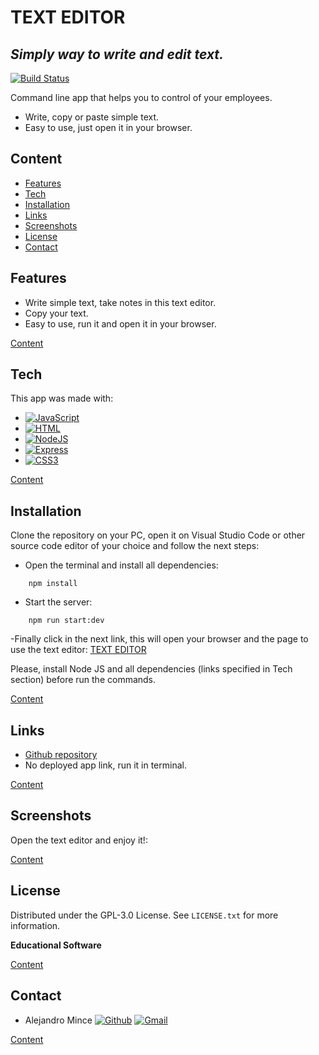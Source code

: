 # TEXT EDITOR
## _Simply way to write and edit text._

[![Build Status](https://travis-ci.org/joemccann/dillinger.svg?branch=master)](https://travis-ci.org/joemccann/dillinger)

Command line app that helps you to control of your employees.
- Write, copy or paste simple text.
- Easy to use, just open it in your browser.

## Content
- [Features](#Features)
- [Tech](#Tech)
- [Installation](#Installation)
- [Links](#Links)
- [Screenshots](#Screenshots)
- [License](#License)
- [Contact](#Contact)

## Features

- Write simple text, take notes in this text editor.
- Copy your text.
- Easy to use, run it and open it in your browser.

[Content](#Content)

## Tech

This app was made with:

* [![JavaScript][JavaScript]][JavaScript-url]
* [![HTML][HTML]][HTML-url]
* [![NodeJS][Node.js]][Node.js-url]
* [![Express][Express]][Express-url]
* [![CSS3][CSS3]][CSS3-url]

[Content](#Content)

## Installation

Clone the repository on your PC, open it on Visual Studio Code or other source code editor of your choice and follow the next steps:
- Open the terminal and install all dependencies:
```
    npm install
```

- Start the server:
```
    npm run start:dev
```

-Finally click in the next link, this will open your browser and the page to use the text editor:
[TEXT EDITOR](http://localhost:3000/)

Please, install Node JS and all dependencies (links specified in Tech section) before run the commands.

[Content](#Content)

## Links

- [Github repository](https://github.com/aletsmc07/TextEditor)
- No deployed app link, run it in terminal.

[Content](#Content)

## Screenshots

Open the text editor and enjoy it!:



[Content](#Content)

## License

Distributed under the GPL-3.0 License. See `LICENSE.txt` for more information.

**Educational Software**

[Content](#Content)

## Contact

- Alejandro Mince [![Github][aletsmc07]][Github6-url] [![Gmail][gmail6]][gmail6-url]

[Content](#Content)


<!-- SHIELDS -->
[JavaScript]: https://img.shields.io/badge/JavaScript-F7DF1E?style=for-the-badge&logo=JavaScript&logoColor=black
[JavaScript-url]: https://developer.mozilla.org/es/docs/Web/JavaScript
[HTML]: https://img.shields.io/badge/HTML5-E34F26?style=for-the-badge&logo=HTML5&logoColor=white
[HTML-url]: https://developer.mozilla.org/es/docs/Web/HTML
[Node.js]: https://img.shields.io/badge/Node.js-339933?style=for-the-badge&logo=Node.js&logoColor=white
[Node.js-url]: https://nodejs.org/en/
[Express]: https://img.shields.io/badge/Express-000000?style=for-the-badge&logo=Express&logoColor=white
[Express-url]: https://expressjs.com/
[CSS3]: https://img.shields.io/badge/CSS3-1572b6?style=for-the-badge&logo=CSS3&logoColor=white
[CSS3-url]: https://developer.mozilla.org/es/docs/Web/CSS

[aletsmc07]: https://img.shields.io/badge/aletsmc07-181717?style=for-the-badge&logo=Github&logoColor=white
[Github6-url]: https://github.com/aletsmc07
[gmail6]: https://img.shields.io/badge/alejandro.mince07@gmail.com-EA4335?style=for-the-badge&logo=Gmail&logoColor=white
[gmail6-url]: mailto:alejandro.mince07@gmail.com
